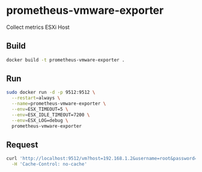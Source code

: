 # prometheus-vmware-exporter

Collect metrics ESXi Host

## Build

```sh
docker build -t prometheus-vmware-exporter .
```

## Run

```sh
sudo docker run -d -p 9512:9512 \
  --restart=always \
  --name=prometheus-vmware-exporter \
  --env=ESX_TIMEOUT=5 \
  --env=ESX_IDLE_TIMEOUT=7200 \
  --env=ESX_LOG=debug \
  prometheus-vmware-exporter
```

## Request

```sh
curl 'http://localhost:9512/vm?host=192.168.1.2&username=root&password=123456&timeout=5' \
  -H 'Cache-Control: no-cache'
```
